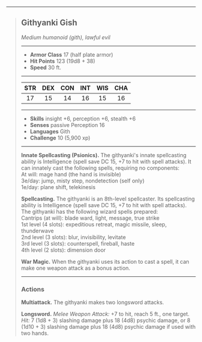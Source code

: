***
> ## Githyanki Gish
> *Medium humanoid (gith), lawful evil*
> 
> ***
> 
> - **Armor Class** 17 (half plate armor)
> - **Hit Points** 123 (19d8 + 38)
> - **Speed** 30 ft.
> 
> ***
> 
> |STR|DEX|CON|INT|WIS|CHA|
> |:---:|:---:|:---:|:---:|:---:|:---:|
> |17|15|14|16|15|16|
> 
> ***
> 
> - **Skills** insight +6, perception +6, stealth +6
> - **Senses** passive Perception 16
> - **Languages** Gith
> - **Challenge** 10 (5,900 xp)
> 
> ***
> 
> **Innate Spellcasting (Psionics).** The githyanki's innate spellcasting ability is Intelligence (spell save DC 15, +7 to hit with spell attacks). It can innately cast the following spells, requiring no components:  
> At will: mage hand (the hand is invisible)  
> 3e/day: jump, misty step, nondetection (self only)  
> 1e/day: plane shift, telekinesis
> 
> **Spellcasting.** The githyanki is an 8th-level spellcaster. Its spellcasting ability is Intelligence (spell save DC 15, +7 to hit with spell attacks). The githyanki has the following wizard spells prepared:  
> Cantrips (at will): blade ward, light, message, true strike  
> 1st level (4 slots): expeditious retreat, magic missile, sleep, thunderwave  
> 2nd level (3 slots): blur, invisibility, levitate  
> 3rd level (3 slots): counterspell, fireball, haste  
> 4th level (2 slots): dimension door
> 
> **War Magic.** When the githyanki uses its action to cast a spell, it can make one weapon attack as a bonus action.
> 
> ***
> 
> ### Actions
> **Multiattack.** The githyanki makes two longsword attacks.
> 
> **Longsword.** *Melee Weapon Attack:* +7 to hit, reach 5 ft., one target. *Hit:* 7 (1d8 + 3) slashing damage plus 18 (4d8) psychic damage, or 8 (1d10 + 3) slashing damage plus 18 (4d8) psychic damage if used with two hands.